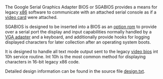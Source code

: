 The Google Serial Graphics Adapter BIOS or SGABIOS provides a means for legacy [x86](http://en.wikipedia.org/wiki/X86) software to communicate with an attached serial console as if a [video card](http://en.wikipedia.org/wiki/Video_Card) were attached.

SGABIOS is designed to be inserted into a BIOS as an [option rom](http://en.wikipedia.org/wiki/Option_ROM) to provide over a serial port the display and input capabilities normally handled by a [VGA adapter](http://en.wikipedia.org/wiki/VGA) and a keyboard, and additionally provide hooks for logging displayed characters for later collection after an operating system boots.

It is designed to handle all text mode output sent to the legacy [video bios](http://en.wikipedia.org/wiki/Video_BIOS) int 10h service routine.  Int 10h is the most common method for displaying characters in 16-bit legacy x86 code.

Detailed design information can be found in the source file [design.txt](http://code.google.com/p/sgabios/source/browse/trunk/design.txt).